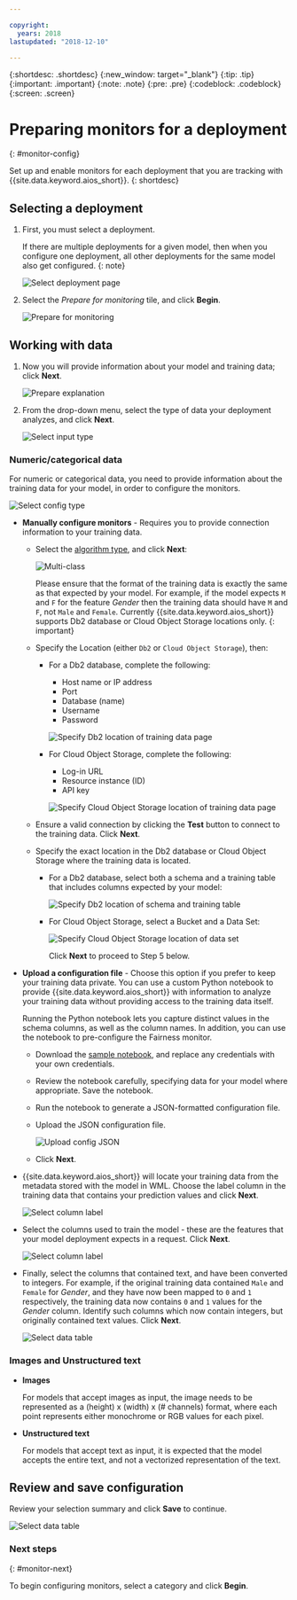 ```yaml
---

copyright:
  years: 2018
lastupdated: "2018-12-10"

---
```


{:shortdesc: .shortdesc}
{:new_window: target="_blank"}
{:tip: .tip}
{:important: .important}
{:note: .note}
{:pre: .pre}
{:codeblock: .codeblock}
{:screen: .screen}

# Preparing monitors for a deployment
{: #monitor-config}

Set up and enable monitors for each deployment that you are tracking with {{site.data.keyword.aios_short}}.
{: shortdesc}

## Selecting a deployment

1.  First, you must select a deployment.

    If there are multiple deployments for a given model, then when you configure one deployment, all other deployments for the same model also get configured.
    {: note}

    ![Select deployment page](images/config-select-deploy.png)

1.  Select the *Prepare for monitoring* tile, and click **Begin**.

    ![Prepare for monitoring](images/config-prep-monitor.png)

## Working with data

1.  Now you will provide information about your model and training data; click **Next**.

    ![Prepare explanation](images/config-what-monitor.png)

1.  From the drop-down menu, select the type of data your deployment analyzes, and click **Next**.

    ![Select input type](images/config-input-monitor.png)

### Numeric/categorical data

For numeric or categorical data, you need to provide information about the training data for your model, in order to configure the monitors.

  ![Select config type](images/config-manual-monitor.png)

- **Manually configure monitors** - Requires you to provide connection information to your training data.

    - Select the [algorithm type](/docs/services/ai-openscale/monitor-accuracy.html#understand-accuracy), and click **Next**:

      ![Multi-class](images/multiclass.png)

      Please ensure that the format of the training data is exactly the same as that expected by your model. For example, if the model expects `M` and `F` for the feature *Gender* then the training data should have `M` and `F`, not `Male` and `Female`. Currently {{site.data.keyword.aios_short}} supports Db2 database or Cloud Object Storage locations only.
        {: important}

    - Specify the Location (either `Db2` or `Cloud Object Storage`), then:

        - For a Db2 database, complete the following:

            - Host name or IP address
            - Port
            - Database (name)
            - Username
            - Password

            ![Specify Db2 location of training data page](images/config-train-db2-monitor.png)

        - For Cloud Object Storage, complete the following:

            - Log-in URL
            - Resource instance (ID)
            - API key

            ![Specify Cloud Object Storage location of training data page](images/config-train-cos-monitor.png)

    - Ensure a valid connection by clicking the **Test** button to connect to the training data. Click **Next**.

    - Specify the exact location in the Db2 database or Cloud Object Storage where the training data is located.

        - For a Db2 database, select both a schema and a training table that includes columns expected by your model:

          ![Specify Db2 location of schema and training table](images/fair-config-table-db2.png)

        - For Cloud Object Storage, select a Bucket and a Data Set:

          ![Specify Cloud Object Storage location of data set](images/fair-config-dset-cos.png)

          Click **Next** to proceed to Step 5 below.

- **Upload a configuration file** - Choose this option if you prefer to keep your training data private. You can use a custom Python notebook to provide {{site.data.keyword.aios_short}} with information to analyze your training data without providing access to the training data itself.

  Running the Python notebook lets you capture distinct values in the schema columns, as well as the column names. In addition, you can use the notebook to pre-configure the Fairness monitor.

    - Download the [sample notebook](https://github.com/IBM-Watson/aios-data-distribution/blob/master/training_statistics_notebook.ipynb), and replace any credentials with your own credentials.

    - Review the notebook carefully, specifying data for your model where appropriate. Save the notebook.

    - Run the notebook to generate a JSON-formatted configuration file.

    - Upload the JSON configuration file.

        ![Upload config JSON](images/config-json-monitor.png)

    - Click **Next**.

- {{site.data.keyword.aios_short}} will locate your training data from the metadata stored with the model in WML. Choose the label column in the training data that contains your prediction values and click **Next**.

  ![Select column label](images/fair-config-column.png)

- Select the columns used to train the model - these are the features that your model deployment expects in a request. Click **Next**.

    ![Select column label](images/explain-select-column.png)

- Finally, select the columns that contained text, and have been converted to integers. For example, if the original training data contained `Male` and `Female` for *Gender*, and they have now been mapped to `0` and `1` respectively, the training data now contains `0` and `1` values for the *Gender* column. Identify such columns which now contain integers, but originally contained text values. Click **Next**.

    ![Select data table](images/explain-text-column.png)

### Images and Unstructured text

- **Images**

  For models that accept images as input, the image needs to be represented as a (height) x (width) x (# channels) format, where each point represents either monochrome or RGB values for each pixel.

- **Unstructured text**

   For models that accept text as input, it is expected that the model accepts the entire text, and not a vectorized representation of the text.

## Review and save configuration

Review your selection summary and click **Save** to continue.

  ![Select data table](images/config-summary-monitor.png)

### Next steps
{: #monitor-next}

To begin configuring monitors, select a category and click **Begin**.

